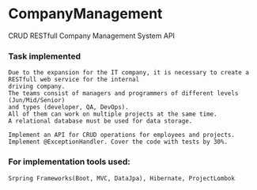 # CompanyManagement
CRUD RESTfull Company Management System API

### Task implemented
```
Due to the expansion for the IT company, it is necessary to create a RESTfull web service for the internal
driving company.
The teams consist of managers and programmers of different levels (Jun/Mid/Senior)
and types (developer, QA, DevOps).
All of them can work on multiple projects at the same time.
A relational database must be used for data storage.

Implement an API for CRUD operations for employees and projects.
Implement @ExceptionHandler. Cover the code with tests by 30%.
```

### For implementation tools used:
```
Srpring Frameworks(Boot, MVC, DataJpa), Hibernate, ProjectLombok
```
